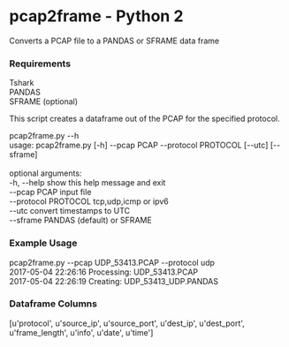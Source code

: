 # pcap2frame - Python 2
Converts a PCAP file to a PANDAS or SFRAME data frame

### Requirements
Tshark<br>
PANDAS<br>
SFRAME (optional)<br>

This script creates a dataframe out of the PCAP for the specified protocol.

pcap2frame.py --h<br>
usage: pcap2frame.py [-h] --pcap PCAP --protocol PROTOCOL [--utc] [--sframe]<br>
<br>
optional arguments:<br>
  -h, --help           show this help message and exit<br>
  --pcap PCAP          input file<br>
  --protocol PROTOCOL  tcp,udp,icmp or ipv6<br>
  --utc                convert timestamps to UTC<br>
  --sframe             PANDAS (default) or SFRAME<br>

### Example Usage
pcap2frame.py --pcap UDP_53413.PCAP --protocol udp<br>
2017-05-04 22:26:16 Processing: UDP_53413.PCAP<br>
2017-05-04 22:26:19 Creating: UDP_53413_UDP.PANDAS<br>

### Dataframe Columns
[u'protocol', u'source_ip', u'source_port', u'dest_ip', u'dest_port', u'frame_length', u'info', u'date', u'time']
